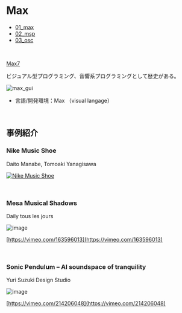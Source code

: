 

# Max

* [01_max](https://github.com/yonekura907/dh17max/blob/master/01_max.md)
* [02_msp](https://github.com/yonekura907/dh17max/blob/master/02_msp.md)
* [03_osc](https://github.com/yonekura907/dh17max/blob/master/03_osc.md)


&nbsp;
&nbsp;
&nbsp;
&nbsp;


[Max7](https://cycling74.com/products/max)

ビジュアル型プログラミング、音響系プログラミングとして歴史がある。



![max_gui](https://yonekura907.github.io/dh17processing/max_gui.png)



- 言語/開発環境：Max （visual langage）


&nbsp;
&nbsp;
&nbsp;
&nbsp;


## 事例紹介

### Nike Music Shoe
Daito Manabe, Tomoaki Yanagisawa

[![Nike Music Shoe](http://img.youtube.com/vi/uS1exujG3cY/0.jpg)](http://www.youtube.com/watch?v=uS1exujG3cY)


&nbsp;
&nbsp;

### Mesa Musical Shadows

Daily tous les jours

![image](http://www.creativeapplications.net/wp-content/uploads/2016/07/Dtlj_MusicalShadows_4_PhotoDtlj.jpg)



[https://vimeo.com/163596013](https://vimeo.com/163596013)


&nbsp;
&nbsp;



### Sonic Pendulum – AI soundspace of tranquility

Yuri Suzuki Design Studio

![image](http://www.creativeapplications.net/wp-content/uploads/2017/04/SonicPendulum-12-ImageCredit-Yuri-Suzuki©.jpg)



[https://vimeo.com/214206048](https://vimeo.com/214206048)

<!--[http://www.creativeapplications.net/maxmsp/sonic-pendulum-ai-soundspace-of-tranquility/](http://www.creativeapplications.net/maxmsp/sonic-pendulum-ai-soundspace-of-tranquility/)-->
&nbsp;
&nbsp;
&nbsp;

